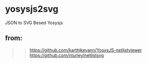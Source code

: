 # yosysjs2svg
JSON to SVG Besed Yosysjs

## from:
>>https://github.com/karthikeyann/YosysJS-netlistviewer<br> 
>>https://github.com/nturley/netlistsvg
